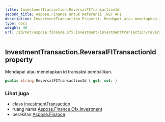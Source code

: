 ```yaml
---
title: InvestmentTransaction.ReversalFITransactionId
second_title: Aspose.Finance untuk Referensi .NET API
description: InvestmentTransaction Properti. Mendapat atau menetapkan id transaksi pembalikan.
type: docs
weight: 40
url: /id/net/aspose.finance.ofx.investment/investmenttransaction/reversalfitransactionid/
---
```

## InvestmentTransaction.ReversalFITransactionId property

Mendapat atau menetapkan id transaksi pembalikan.

```csharp
public string ReversalFITransactionId { get; set; }
```

### Lihat juga

* class [InvestmentTransaction](../)
* ruang nama [Aspose.Finance.Ofx.Investment](../../investmenttransaction/)
* perakitan [Aspose.Finance](../../../)


